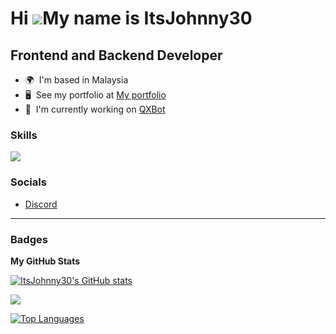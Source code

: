 Hi ![](https://user-images.githubusercontent.com/18350557/176309783-0785949b-9127-417c-8b55-ab5a4333674e.gif)My name is ItsJohnny30
===================================================================================================================================

Frontend and Backend Developer
------------------------------

* 🌍  I'm based in Malaysia
* 🖥️  See my portfolio at [My portfolio](http://itsjohnny30.vercel.app)
* 🚀  I'm currently working on [QXBot](http://qxbot.vercel.app)

### Skills


<p align="left">
<img src="https://skillicons.dev/icons?i=vscode,py,nodejs,js,html,css,php,flask,express,next,react,vite,vue,nuxt,tailwindcss,bootstrap,discord,github,vercel,git,github&perline=5"/>


### Socials

- [Discord](https://discord.com/users/740101219053338695)

---

### Badges

<b>My GitHub Stats</b>

<a href="http://www.github.com/ItsJohnny30"><img src="https://github-readme-stats.vercel.app/api?username=ItsJohnny30&show_icons=true&hide=&count_private=true&title_color=0891b2&text_color=ffffff&icon_color=0891b2&bg_color=1c1917&hide_border=true&show_icons=true" alt="ItsJohnny30's GitHub stats" /></a>

<a href="http://www.github.com/ItsJohnny30"><img src="https://github-readme-streak-stats.herokuapp.com/?user=ItsJohnny30&stroke=ffffff&background=1c1917&ring=0891b2&fire=0891b2&currStreakNum=ffffff&currStreakLabel=0891b2&sideNums=ffffff&sideLabels=ffffff&dates=ffffff&hide_border=true" /></a>

<a href="https://github.com/ItsJohnny30" align="left"><img src="https://github-readme-stats.vercel.app/api/top-langs/?username=ItsJohnny30&langs_count=10&title_color=0891b2&text_color=ffffff&icon_color=0891b2&bg_color=1c1917&hide_border=true&locale=en&custom_title=Top%20%Languages" alt="Top Languages" /></a>
